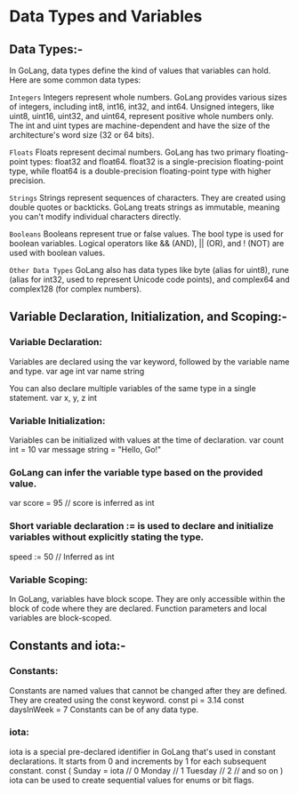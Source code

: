 # Data Types and Variables

## Data Types:-
In GoLang, data types define the kind of values that variables can hold. Here are some common data types:

```Integers```
Integers represent whole numbers. GoLang provides various sizes of integers, including int8, int16, int32, and int64.
Unsigned integers, like uint8, uint16, uint32, and uint64, represent positive whole numbers only.
The int and uint types are machine-dependent and have the size of the architecture's word size (32 or 64 bits).

```Floats```
Floats represent decimal numbers. GoLang has two primary floating-point types: float32 and float64.
float32 is a single-precision floating-point type, while float64 is a double-precision floating-point type with higher precision.

```Strings```
Strings represent sequences of characters. They are created using double quotes or backticks.
GoLang treats strings as immutable, meaning you can't modify individual characters directly.

```Booleans```
Booleans represent true or false values. The bool type is used for boolean variables.
Logical operators like && (AND), || (OR), and ! (NOT) are used with boolean values.

```Other Data Types```
GoLang also has data types like byte (alias for uint8), rune (alias for int32, used to represent Unicode code points), and complex64 and complex128 (for complex numbers). 

## Variable Declaration, Initialization, and Scoping:-
### Variable Declaration:
Variables are declared using the var keyword, followed by the variable name and type.
var age int
var name string

You can also declare multiple variables of the same type in a single statement.
var x, y, z int

### Variable Initialization:
Variables can be initialized with values at the time of declaration.
var count int = 10
var message string = "Hello, Go!"

### GoLang can infer the variable type based on the provided value.
var score = 95 // score is inferred as int

### Short variable declaration := is used to declare and initialize variables without explicitly stating the type.
speed := 50 // Inferred as int

### Variable Scoping:
In GoLang, variables have block scope. They are only accessible within the block of code where they are declared.
Function parameters and local variables are block-scoped.

## Constants and iota:-
### Constants:
Constants are named values that cannot be changed after they are defined.
They are created using the const keyword.
const pi = 3.14
const daysInWeek = 7
Constants can be of any data type.

### iota:
iota is a special pre-declared identifier in GoLang that's used in constant declarations.
It starts from 0 and increments by 1 for each subsequent constant.
const (
    Sunday    = iota // 0
    Monday           // 1
    Tuesday          // 2
    // and so on
)
iota can be used to create sequential values for enums or bit flags.
